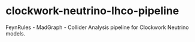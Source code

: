 # clockwork-neutrino-lhco-pipeline
FeynRules - MadGraph - Collider Analysis pipeline for Clockwork Neutrino models. 
